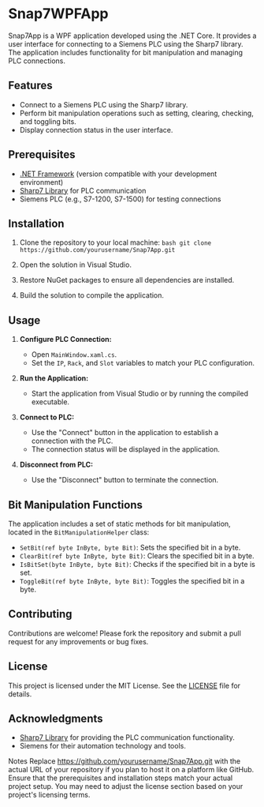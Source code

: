 # Snap7WPFApp

Snap7App is a WPF application developed using the .NET Core. It provides a user interface for connecting to a Siemens PLC using the Sharp7 library. The application includes functionality for bit manipulation and managing PLC connections.

## Features

- Connect to a Siemens PLC using the Sharp7 library.
- Perform bit manipulation operations such as setting, clearing, checking, and toggling bits.
- Display connection status in the user interface.

## Prerequisites

- [.NET Framework](https://dotnet.microsoft.com/download/dotnet-framework) (version compatible with your development environment)
- [Sharp7 Library](https://github.com/mesta1/Sharp7) for PLC communication
- Siemens PLC (e.g., S7-1200, S7-1500) for testing connections

## Installation

1. Clone the repository to your local machine:
`bash
git clone https://github.com/yourusername/Snap7App.git
`
2. Open the solution in Visual Studio.

3. Restore NuGet packages to ensure all dependencies are installed.

4. Build the solution to compile the application.

## Usage

1. **Configure PLC Connection:**
   - Open `MainWindow.xaml.cs`.
   - Set the `IP`, `Rack`, and `Slot` variables to match your PLC configuration.

2. **Run the Application:**
   - Start the application from Visual Studio or by running the compiled executable.

3. **Connect to PLC:**
   - Use the "Connect" button in the application to establish a connection with the PLC.
   - The connection status will be displayed in the application.

4. **Disconnect from PLC:**
   - Use the "Disconnect" button to terminate the connection.

## Bit Manipulation Functions

The application includes a set of static methods for bit manipulation, located in the `BitManipulationHelper` class:

- `SetBit(ref byte InByte, byte Bit)`: Sets the specified bit in a byte.
- `ClearBit(ref byte InByte, byte Bit)`: Clears the specified bit in a byte.
- `IsBitSet(byte InByte, byte Bit)`: Checks if the specified bit in a byte is set.
- `ToggleBit(ref byte InByte, byte Bit)`: Toggles the specified bit in a byte.

## Contributing

Contributions are welcome! Please fork the repository and submit a pull request for any improvements or bug fixes.

## License

This project is licensed under the MIT License. See the [LICENSE](LICENSE) file for details.

## Acknowledgments

- [Sharp7 Library](https://github.com/mesta1/Sharp7) for providing the PLC communication functionality.
- Siemens for their automation technology and tools.

Notes
Replace https://github.com/yourusername/Snap7App.git with the actual URL of your repository if you plan to host it on a platform like GitHub.
Ensure that the prerequisites and installation steps match your actual project setup.
You may need to adjust the license section based on your project's licensing terms.
